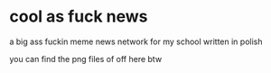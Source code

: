 # cool as fuck news

a big ass fuckin meme news network for my school written in polish

you can find the png files of off here btw
